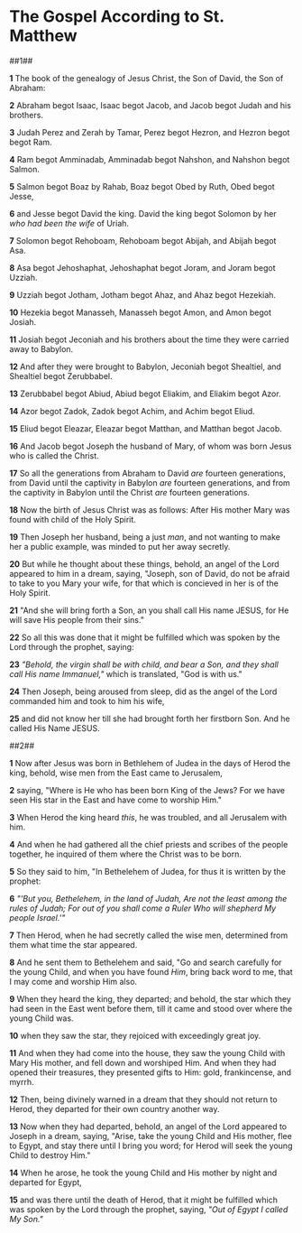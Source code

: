 The Gospel According to St. Matthew
=======

##1##

**1** The book of the genealogy of Jesus Christ, the Son of David, the Son of
Abraham:

**2** Abraham begot Isaac, Isaac begot Jacob, and Jacob begot Judah and his 
brothers.

**3** Judah  Perez and Zerah by Tamar, Perez begot Hezron, and Hezron begot
begot Ram.

**4** Ram begot Amminadab, Amminadab begot Nahshon, and Nahshon begot Salmon.

**5** Salmon begot Boaz by Rahab, Boaz begot Obed by Ruth, Obed begot Jesse,

**6** and Jesse begot David the king.  David the king begot Solomon by her _who
had been the wife_ of Uriah.

**7** Solomon begot Rehoboam, Rehoboam begot Abijah, and Abijah begot Asa.

**8** Asa begot Jehoshaphat, Jehoshaphat begot Joram, and Joram begot Uzziah.

**9** Uzziah begot Jotham, Jotham begot Ahaz, and Ahaz begot Hezekiah.

**10** Hezekia begot Manasseh, Manasseh begot Amon, and Amon begot Josiah.

**11** Josiah begot Jeconiah and his brothers about the time they were carried
away to Babylon.

**12** And after they were brought to Babylon, Jeconiah begot Shealtiel, and 
Shealtiel begot Zerubbabel.

**13** Zerubbabel begot Abiud, Abiud begot Eliakim, and Eliakim begot Azor.

**14** Azor begot Zadok, Zadok begot Achim, and Achim begot Eliud.

**15** Eliud begot Eleazar, Eleazar begot Matthan, and Matthan begot Jacob.

**16** And Jacob begot Joseph the husband of Mary, of whom was born Jesus who 
is called the Christ.

**17** So all the generations from Abraham to David *are* fourteen generations, 
from David until the captivity in Babylon *are* fourteen generations, and from
 the captivity in Babylon until the Christ *are* fourteen generations.

**18** Now the birth of Jesus Christ was as follows:  After His mother Mary was found with child of the Holy Spirit.

**19** Then Joseph her husband, being a just *man*, and not wanting to make 
her a public example, was minded to put her away secretly.

**20** But while he thought about these things, behold, an angel of the Lord 
appeared to him in a dream, saying, "Joseph, son of David, do not be afraid to 
take to you Mary your wife, for that which is concieved in her is of the Holy 
Spirit.

**21** "And she will bring forth a Son, an you shall call His name JESUS, for 
He will save His people from their sins."

**22** So all this was done that it might be fulfilled which was spoken by the 
Lord through the prophet, saying:

**23** *"Behold, the virgin shall be with child, and bear a Son, and they 
shall call His name Immanuel,"* which is translated, "God is with us."

**24** Then Joseph, being aroused from sleep, did as the angel of the Lord 
commanded him and took to him his wife,

**25** and did not know her till she had brought forth her firstborn Son.  And 
he called His Name JESUS.

##2##

**1** Now after Jesus was born in Bethlehem of Judea in the days of Herod the king, behold, wise men from the East came to Jerusalem,

**2** saying, "Where is He who has been born King of the Jews? For we have seen His star in the East and have come to worship Him."

**3** When Herod the king heard _this_, he was troubled, and all Jerusalem with him.

**4** And when he had gathered all the chief priests and scribes of the people together, he inquired of them where the Christ was to be born.

**5** So they said to him, "In Bethelehem of Judea, for thus it is written by the prophet:

**6**	_"'But you, Bethelehem, in the land of Judah,
	Are not the least among the rules of Judah;
	For out of you shall come a Ruler
	Who will shepherd My people Israel.'"_

**7** Then Herod, when he had secretly called the wise men, determined from 
them what time the star appeared.

**8** And he sent them to Bethelehem and said, "Go and search carefully for 
the young Child, and when you have found *Him*, bring back word to me, that 
I may come and worship Him also.

**9** When they heard the king, they departed; and behold, the star which 
they had seen in the East went before them, till it came and stood over 
where the young Child was.

**10** when they saw the star, they rejoiced with exceedingly great joy.

**11** And when they had come into the house, they saw the young Child with 
Mary His mother, and fell down and worshiped Him.  And when they had opened 
their treasures, they presented gifts to Him: gold, frankincense, and myrrh.

**12** Then, being divinely warned in a dream that they should not return to 
Herod, they departed for their own country another way.

**13** Now when they had departed, behold, an angel of the Lord appeared to 
Joseph in a dream, saying, "Arise, take the young Child and His mother, flee 
to Egypt, and stay there until I bring you word; for Herod will seek the 
young Child to destroy Him."

**14** When he arose, he took the young Child and His mother by night and 
departed for Egypt,

**15** and was there until the death of Herod, that it might be fulfilled 
which was spoken by the Lord through the prophet, saying, *"Out of Egypt 
I called My Son."*
